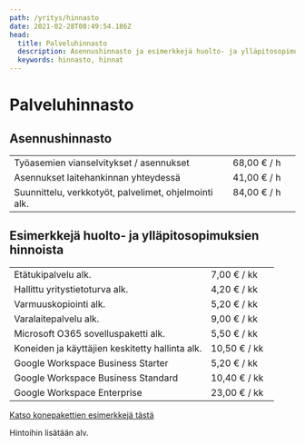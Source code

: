 ```yaml
---
path: /yritys/hinnasto
date: 2021-02-28T08:49:54.186Z
head:
  title: Palveluhinnasto
  description: Asennushinnasto ja esimerkkejä huolto- ja ylläpitosopimusten hinnoista
  keywords: hinnasto, hinnat
---
```

# Palveluhinnasto

## Asennushinnasto

|                                                       |               |
| ----------------------------------------------------- | ------------- |
| Työasemien vianselvitykset / asennukset               | 68,00 € / h   |
| Asennukset laitehankinnan yhteydessä                  | 41,00 € / h   |
| Suunnittelu, verkkotyöt, palvelimet, ohjelmointi alk. | 84,00 € / h   |

## Esimerkkejä huolto- ja ylläpitosopimuksien hinnoista

|                                                 |               |
| ----------------------------------------------- | ------------- |
| Etätukipalvelu alk.                             | 7,00 € / kk   |
| Hallittu yritystietoturva alk.                  | 4,20 € / kk   |
| Varmuuskopiointi alk.                           | 5,20 € / kk   |
| Varalaitepalvelu alk.                           | 9,00 € / kk   |
| Microsoft O365 sovelluspaketti alk.             | 5,50 € / kk   |
| Koneiden ja käyttäjien keskitetty hallinta alk. | 10,50 € / kk  |
| Google Workspace Business Starter               | 5,20 € / kk   |
| Google Workspace Business Standard              | 10,40 € / kk  |
| Google Workspace Enterprise                     | 23,00 € / kk  |

<a href="/tietokone-leasing-esimerkkipaketit">Katso konepakettien esimerkkejä tästä</a>

Hintoihin lisätään alv.